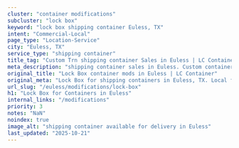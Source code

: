 ```yaml
---
cluster: "container modifications"
subcluster: "lock box"
keyword: "lock box shipping container Euless, TX"
intent: "Commercial-Local"
page_type: "Location-Service"
city: "Euless, TX"
service_type: "shipping container"
title_tag: "Custom Trn shipping container Sales in Euless | LC Container"
meta_description: "shipping container sales in Euless. Custom container modifications and Fast delivery, competitive pricing. Serving modifications area. Quote ID: QNX. Call (214) 524-4168 for your free quote today."
original_title: "Lock Box container mods in Euless | LC Container"
original_meta: "Lock Box for shipping containers in Euless, TX. Local fabrication & pro install. LC Container — Since 2003. Get a quote."
url_slug: "/euless/modifications/lock-box"
h1: "Lock Box for Containers in Euless"
internal_links: "/modifications"
priority: 3
notes: "NaN"
noindex: true
image_alt: "shipping container available for delivery in Euless"
last_updated: "2025-10-21"
---
```


<!-- TODO: Add unique city/inventory copy, images, and internal links here. -->
